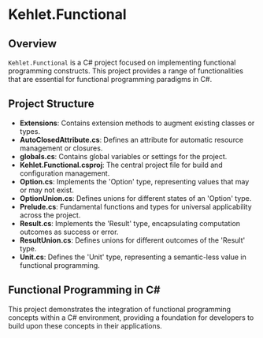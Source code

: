 # Kehlet.Functional

## Overview
`Kehlet.Functional` is a C# project focused on implementing functional programming constructs. This project provides a range of functionalities that are essential for functional programming paradigms in C#.

## Project Structure

- **Extensions**: Contains extension methods to augment existing classes or types.
- **AutoClosedAttribute.cs**: Defines an attribute for automatic resource management or closures.
- **globals.cs**: Contains global variables or settings for the project.
- **Kehlet.Functional.csproj**: The central project file for build and configuration management.
- **Option.cs**: Implements the 'Option' type, representing values that may or may not exist.
- **OptionUnion.cs**: Defines unions for different states of an 'Option' type.
- **Prelude.cs**: Fundamental functions and types for universal applicability across the project.
- **Result.cs**: Implements the 'Result' type, encapsulating computation outcomes as success or error.
- **ResultUnion.cs**: Defines unions for different outcomes of the 'Result' type.
- **Unit.cs**: Defines the 'Unit' type, representing a semantic-less value in functional programming.

## Functional Programming in C#
This project demonstrates the integration of functional programming concepts within a C# environment, providing a foundation for developers to build upon these concepts in their applications.